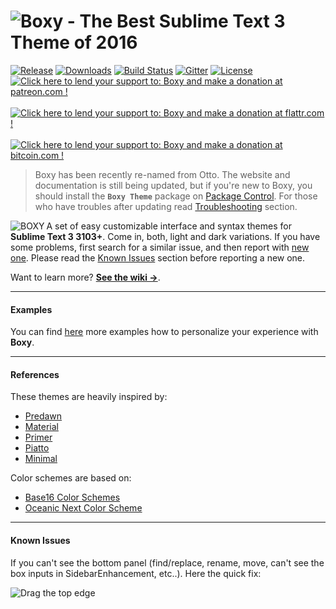 # ![Boxy - The Best Sublime Text 3 Theme of 2016][img-name]

[![Release][img-release]][release]
[![Downloads][img-downloads]][downloads]
[![Build Status][img-build-status]][build-status]
[![Gitter][img-gitter]][gitter]
[![License][img-license]][license]&nbsp;
[![Click here to lend your support to: Boxy and make a donation at patreon.com !][img-patreon]][patreon]&nbsp;
[![Click here to lend your support to: Boxy and make a donation at flattr.com !][img-flattr]][flattr]&nbsp;
[![Click here to lend your support to: Boxy and make a donation at bitcoin.com !][img-bitcoin]][bitcoin]

> Boxy has been recently re-named from Otto. The website and documentation is still being updated, but if you're new to Boxy, you should install the **`Boxy Theme`** package on [Package Control][downloads]. For those who have troubles after updating read [Troubleshooting][troubleshooting] section.

<a href="http://www.oivva.com/boxy" target="_blank"><img align="left" src="https://raw.githubusercontent.com/oivva/boxy-goodies/master/media/logo.gif" alt="BOXY"></a>

A set of easy customizable interface and syntax themes for **Sublime Text 3 3103+**. Come in, both, light and dark variations. If you have some problems, first search for a similar issue, and then report with [new one][issues]. Please read the [Known Issues](#known-issues) section before reporting a new one.

Want to learn more? [**See the wiki &#8594;**][wiki].

***

#### Examples

You can find [here][website] more examples how to personalize your experience with **Boxy**.

***

#### References

These themes are heavily inspired by:

* [Predawn][predawn]
* [Material][material]
* [Primer][primer]
* [Piatto][piatto]
* [Minimal][minimal]

Color schemes are based on:

* [Base16 Color Schemes][base16]
* [Oceanic Next Color Scheme][oceanic-next]

***

#### Known Issues

If you can't see the bottom panel (find/replace, rename, move, can't see the box inputs in SidebarEnhancement, etc..). Here the quick fix:

![Drag the top edge][img-known-issue]

<!-- Links -->

[release]: https://github.com/oivva/otto/releases
[downloads]: https://packagecontrol.io/packages/Theme%20-%20Otto
[build-status]: https://travis-ci.org/oivva/otto
[gitter]: https://gitter.im/oivva/otto
[license]: https://github.com/oivva/otto
[patreon]: https://www.patreon.com/oivva "Donate with Patreon"
[flattr]: https://flattr.com/profile/oivva "Donate with Flattr"
[bitcoin]: https://www.coinbase.com/oivva "Donate with Bitcoin"
[troubleshooting]: https://github.com/oivva/boxy/blob/v1.1.1/messages/1.1.1.txt
[issues]: https://github.com/oivva/boxy/issues
[wiki]: https://github.com/oivva/boxy/wiki
[website]: http://www.oivva.com/boxy/
[predawn]: https://github.com/jamiewilson/predawn
[material]: https://github.com/equinusocio/material-theme
[primer]: https://github.com/karelvuong/st-primer
[piatto]: https://github.com/samuelrafo/piatto
[minimal]: https://github.com/AntoineBoulanger/Minimal-Sublime-Text-Theme
[base16]: https://github.com/chriskempson/base16
[oceanic-next]: https://github.com/voronianski/oceanic-next-color-scheme

<!-- Images -->

[img-name]: https://raw.githubusercontent.com/oivva/boxy-goodies/master/media/name.png
[img-release]: https://img.shields.io/github/release/oivva/otto.svg?style=flat
[img-downloads]: https://img.shields.io/packagecontrol/dt/Theme%20-%20Otto.svg?style=flat
[img-build-status]: https://img.shields.io/travis/oivva/otto.svg?style=flat
[img-gitter]: https://img.shields.io/gitter/room/nwjs/nw.js.svg?style=flat
[img-license]: https://img.shields.io/github/license/mashape/apistatus.svg?style=flat
[img-patreon]: https://raw.githubusercontent.com/oivva/boxy-goodies/master/media/patreon.png
[img-flattr]: https://raw.githubusercontent.com/oivva/boxy-goodies/master/media/flattr.png
[img-bitcoin]: https://raw.githubusercontent.com/oivva/boxy-goodies/master/media/bitcoin.png
[img-known-issue]: https://raw.githubusercontent.com/oivva/boxy-goodies/master/docs/known-issue.gif
